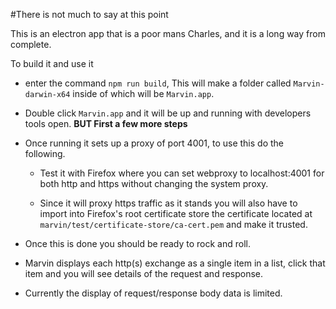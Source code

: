 #There is not much to say at this point

This is an electron app that is a poor mans Charles, and it is a long way from complete.

To build it and use it 

-	enter the command `npm run build`, This will make a folder called `Marvin-darwin-x64` inside of which will be `Marvin.app`.

-	Double click `Marvin.app` and it will be up and running with developers tools open. __BUT First a few more steps__

-	Once running it sets up a proxy of port 4001, to use this do the following.

	-	Test it with Firefox where you can set webproxy to localhost:4001 for both http and https without changing the system proxy.

	-	Since it will proxy https traffic as it stands you will also have to import into Firefox's root certificate store the certificate located at
`marvin/test/certificate-store/ca-cert.pem` and make it trusted.

-	Once this is done you should be ready to rock and roll.
-	Marvin displays each http(s) exchange as a single item in a list, click that item and you will see details of the request and response.
-	Currently the display of request/response body data is limited.